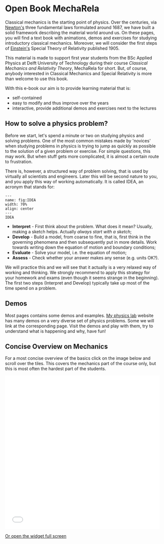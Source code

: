 # Open Book MechaRela #

Classical mechanics is the starting point of physics. Over the centuries, via <a href="https://en.wikipedia.org/wiki/Isaac_Newton">Newton's</a> three fundamental laws formulated around 1687, we have built a solid framework describing the material world around us. On these pages, you will find a text book with animations, demos and exercises for studying introductory classical mechanics. Moreover, we will consider the first steps of <a href="https://en.wikipedia.org/wiki/Albert_Einstein">Einstein's</a> Special Theory of Relativity published 1905.

This material is made to support first year students from the BSc Applied Physics at Delft University of Technology during their course *Classical Mechanics and Relativity Theory*, MechaRela for short. But, of course, anybody interested in Classical Mechanics and Special Relativity is more than welcome to use this book.

With this e-book our aim is to provide learning material that is:

* self-contained
* easy to modify and thus improve over the years
* interactive, provide additional demos and exercises next to the lectures


## How to solve a physics problem?

Before we start, let's spend a minute or two on studying physics and solving problems.
One of the most common mistakes made by 'novices' when studying problems in physics is trying to jump as quickly as possible to the solution of a given problem or exercise. For simple questions, this may work. But when stuff gets more complicated, it is almost a certain route to frustration.

There is, however, a structured way of problem solving, that is used by virtually all scientists and engineers. Later this will be second nature to you, and you apply this way of working automatically. It is called IDEA, an acronym that stands for:

```{figure} images/IDEA.jpg
---
name: fig:IDEA
width: 70%
align: center
---
IDEA 
```

* **Interpret** - First think about the problem. What does it mean? Usually, making a sketch helps. Actually  _always start with a sketch_;
* **Develop** - Build a model, from coarse to fine, that is, first think in the governing phenomena and then subsequently put in more details. Work towards writing down the equation of motion and boundary conditions;
* **Evaluate** - Solve your model, i.e. the equation of motion;
* **Assess** - Check whether your answer makes any sense (e.g. units OK?).

We will practice this and we will see that it actually is a very relaxed way of working and thinking. We strongly recommend to apply this strategy for your homework and exams (even though it seems strange in the beginning).
The first two steps (Interpret and Develop) typically take up most of the time spend on a problem.

## Demos

Most pages contains some demos and examples. [My physics lab](https://www.myphysicslab.com/) website has many demos on a very diverse set of physics problems. Some we will link at the corresponding page. Visit the demos and play with them, try to understand what is happening and why, have fun!


## Concise Overview on Mechanics

For a most concise overview of the basics click on the image below and scroll over the tiles. This covers the mechanics part of the course only, but this is most often the hardest part of the students.

<embed width = "100%" height = "500" frameborder="0" scrolling="yes" src="../_static/NewtonBasics/NewtonBasics.html"> 

<a href="../_static/NewtonBasics/NewtonBasics.html">Or open the widget full screen</a>


